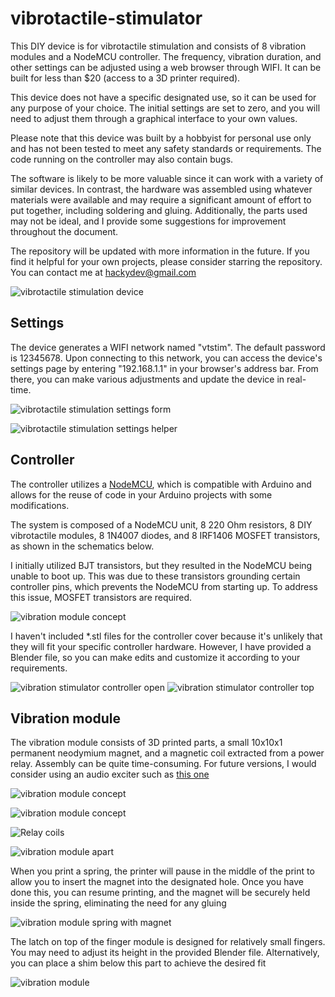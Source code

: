 # vibrotactile-stimulator

This DIY device is for vibrotactile stimulation and consists of 8 vibration modules and a NodeMCU controller. The frequency, vibration duration, and other settings can be adjusted using a web browser through WIFI. It can be built for less than $20  (access to a 3D printer required).

This device does not have a specific designated use, so it can be used for any purpose of your choice. The initial settings are set to zero, and you will need to adjust them through a graphical interface to your own values.

Please note that this device was built by a hobbyist for personal use only and has not been tested to meet any safety standards or requirements. The code running on the controller may also contain bugs.

The software is likely to be more valuable since it can work with a variety of similar devices. In contrast, the hardware was assembled using whatever materials were available and may require a significant amount of effort to put together, including soldering and gluing. Additionally, the parts used may not be ideal, and I provide some suggestions for improvement throughout the document.

The repository will be updated with more information in the future. If you find it helpful for your own projects, please consider starring the repository. You can contact me at hackydev@gmail.com

![vibrotactile stimulation device](/images/device.jpg?raw=true)

## Settings

The device generates a WIFI network named "vtstim". The default password is 12345678. Upon connecting to this network, you can access the device's settings page by entering "192.168.1.1" in your browser's address bar. From there, you can make various adjustments and update the device in real-time.

![vibrotactile stimulation settings form](/images/settings-form.jpg?raw=true)

![vibrotactile stimulation settings helper](/images/settings-helper.jpg?raw=true)

## Controller

The controller utilizes a [NodeMCU](https://www.amazon.com/OLatus-OL-nodeMCU-CH340-Wireless-Internet-development/dp/B07BM58B9K), which is compatible with Arduino and allows for the reuse of code in your Arduino projects with some modifications.

The system is composed of a NodeMCU unit, 8 220 Ohm resistors, 8 DIY vibrotactile modules, 8 1N4007 diodes, and 8 IRF1406 MOSFET transistors, as shown in the schematics below.

I initially utilized BJT transistors, but they resulted in the NodeMCU being unable to boot up. This was due to these transistors grounding certain controller pins, which prevents the NodeMCU from starting up. To address this issue, MOSFET transistors are required.

![vibration module concept](/images/schematics.jpg?raw=true)

I haven't included *.stl files for the controller cover because it's unlikely that they will fit your specific controller hardware. However, I have provided a Blender file, so you can make edits and customize it according to your requirements.

![vibration stimulator controller open](/images/controller-open.jpg?raw=true)
![vibration stimulator controller top](/images/controller-top.jpg?raw=true)

## Vibration module

The vibration module consists of 3D printed parts, a small 10x10x1 permanent neodymium magnet, and a magnetic coil extracted from a power relay. Assembly can be quite time-consuming. For future versions, I would consider using an audio exciter such as [this one](https://www.tectonicaudiolabs.com/product/teax09c005-8/)

![vibration module concept](/images/module-concept.jpg?raw=true)

![vibration module concept](/images/relay-board.jpg?raw=true)

![Relay coils](/images/relay-board-coils.jpg?raw=true)

![vibration module apart](/images/module-apart.jpg?raw=true)

When you print a spring, the printer will pause in the middle of the print to allow you to insert the magnet into the designated hole. Once you have done this, you can resume printing, and the magnet will be securely held inside the spring, eliminating the need for any gluing

![vibration module spring with magnet](/images/spring-in-print.jpg?raw=true)

The latch on top of the finger module is designed for relatively small fingers. You may need to adjust its height in the provided Blender file. Alternatively, you can place a shim below this part to achieve the desired fit

![vibration module](/images/module.jpg?raw=true)
